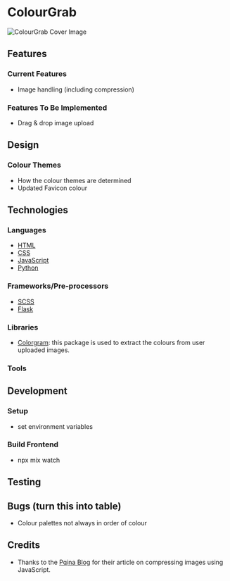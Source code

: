 # ColourGrab

![ColourGrab Cover Image]('docs/colourgrab-cover-image.gif')

## Features

### Current Features
- Image handling (including compression)

### Features To Be Implemented
- Drag & drop image upload

## Design

### Colour Themes
- How the colour themes are determined
- Updated Favicon colour

## Technologies

### Languages
- [HTML](https://developer.mozilla.org/en-US/docs/Web/HTML)
- [CSS](https://developer.mozilla.org/en-US/docs/Web/CSS)
- [JavaScript](https://developer.mozilla.org/en-US/docs/Learn/JavaScript)
- [Python](https://www.python.org/)

### Frameworks/Pre-processors
- [SCSS](https://sass-lang.com/)
- [Flask](https://flask.palletsprojects.com/en/3.0.x/)

### Libraries
- [Colorgram](https://pypi.org/project/colorgram.py/): this package is used to extract the colours from user uploaded images.

### Tools

## Development

### Setup
- set environment variables

### Build Frontend
- npx mix watch

## Testing

## Bugs (turn this into table)
- Colour palettes not always in order of colour

## Credits
- Thanks to the [Pqina Blog](https://pqina.nl/blog/compress-image-before-upload/#saving-the-compressed-image-back-to-the-file-input) for their article on compressing images using JavaScript.